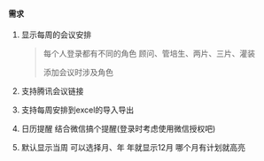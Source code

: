 #### 需求

1. 显示每周的会议安排

    > 每个人登录都有不同的角色 顾问、管培生、两片、三片、灌装
    >
    > 添加会议时涉及角色

2. 支持腾讯会议链接

3. 支持每周安排到excel的导入导出

4. 日历提醒 结合微信搞个提醒(登录时考虑使用微信授权吧)

5. 默认显示当周 可以选择月、年  年就显示12月 哪个月有计划就高亮